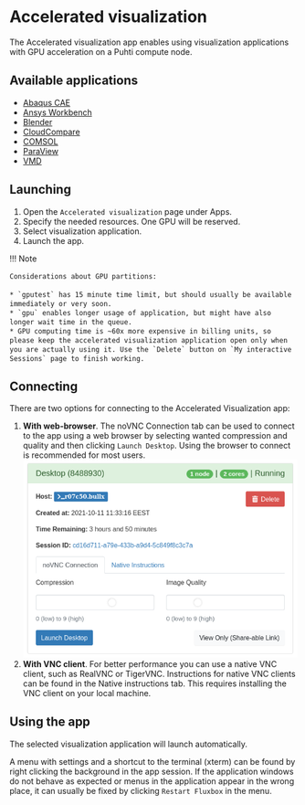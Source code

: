 # Accelerated visualization
The Accelerated visualization app enables using visualization applications with GPU acceleration on a Puhti compute node.

## Available applications
* [Abaqus CAE](../../apps/abaqus.md)
* [Ansys Workbench](../../apps/ansys.md)
* [Blender](../../../support/tutorials/blender-tutorial/)
* [CloudCompare](../../apps/cloudcompare.md)
* [COMSOL](../../apps/comsol.md)
* [ParaView](../../apps/paraview.md)
* [VMD](../../apps/vmd.md)

## Launching
1. Open the `Accelerated visualization` page under Apps.
2. Specify the needed resources. One GPU will be reserved.
3. Select visualization application.
4. Launch the app.

!!! Note

    Considerations about GPU partitions:
    
    * `gputest` has 15 minute time limit, but should usually be available immediately or very soon.
    * `gpu` enables longer usage of application, but might have also longer wait time in the queue.
    * GPU computing time is ~60x more expensive in billing units, so please keep the accelerated visualization application open only when you are actually using it. Use the `Delete` button on `My interactive Sessions` page to finish working.

## Connecting
There are two options for connecting to the Accelerated Visualization app:

1. **With web-browser**.
The noVNC Connection tab can be used to connect to the app using a web browser by selecting wanted compression and quality and then clicking `Launch Desktop`.
Using the browser to connect is recommended for most users.
![](../../img/ood-vnc-connect.png)
2. **With VNC client**.
For better performance you can use a native VNC client, such as RealVNC or TigerVNC.
Instructions for native VNC clients can be found in the Native instructions tab.
This requires installing the VNC client on your local machine.

## Using the app
The selected visualization application will launch automatically.

A menu with settings and a shortcut to the terminal (xterm) can be found by right clicking the background in the app session.
If the application windows do not behave as expected or menus in the application appear in the wrong place, it can usually be fixed by clicking `Restart Fluxbox` in the menu.


